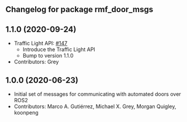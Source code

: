 ## Changelog for package rmf_door_msgs

1.1.0 (2020-09-24)
------------------
* Traffic Light API: [#147](https://github.com/osrf/rmf_core/issues/147)
  * Introduce the Traffic Light API
  * Bump to version 1.1.0
* Contributors: Grey

1.0.0 (2020-06-23)
------------------
* Initial set of messages for communicating with automated doors over ROS2
* Contributors: Marco A. Gutiérrez, Michael X. Grey, Morgan Quigley, koonpeng
